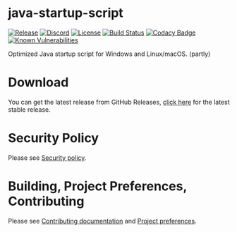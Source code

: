 # java-startup-script

[![Release](https://img.shields.io/github/release/LifeMC/java-startup-script.svg)](https://github.com/LifeMC/java-startup-script/releases)
[![Discord](https://img.shields.io/discord/231814350619410433.svg?label=discord)](https://discord.gg/tmupwqn)
[![License](https://img.shields.io/badge/license-gpl%203.0-brightgreen.svg)](https://opensource.org/licenses/GPL-3.0)
[![Build Status](https://github.com/LifeMC/java-startup-script/workflows/CLI/badge.svg)](https://github.com/LifeMC/java-startup-script/actions)
[![Codacy Badge](https://api.codacy.com/project/badge/Grade/42c5db206def479d8b31f8430203034f)](https://app.codacy.com/app/LifeMC/java-startup-script?utm_source=github.com&utm_medium=referral&utm_content=LifeMC/java-startup-script&utm_campaign=Badge_Grade_Dashboard)
[![Known Vulnerabilities](https://snyk.io//test/github/LifeMC/java-startup-script/badge.svg?targetFile=start.cmd)](https://snyk.io//test/github/LifeMC/java-startup-script?targetFile=start.cmd)

Optimized Java startup script for Windows and Linux/macOS. (partly)

# Download

You can get the latest release from GitHub
Releases, [click here](https://github.com/LifeMC/java-startup-script/releases/latest/) for the latest stable
release.

# Security Policy

Please see [Security policy](https://github.com/LifeMC/bytecode-version-analyzer/blob/main/.github/SECURITY.md).

# Building, Project Preferences, Contributing

Please
see [Contributing documentation](https://github.com/LifeMC/bytecode-version-analyzer/blob/main/.github/CONTRIBUTING.md)
and [Project preferences](https://github.com/LifeMC/bytecode-version-analyzer/blob/main/.github/PROJECT_PREFERENCES.md).
